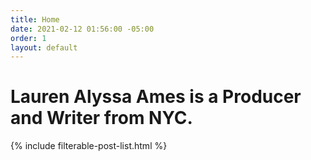 ```yaml
---
title: Home
date: 2021-02-12 01:56:00 -05:00
order: 1
layout: default
---
```


<div class="home">

  <h1 class="heading-1 page-heading">Lauren Alyssa Ames is a Producer and Writer from NYC.</h1>

  {% include filterable-post-list.html %}

</div>
